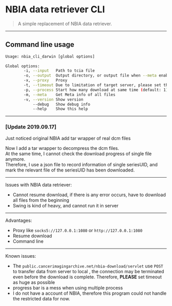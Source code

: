 # NBIA data retriever CLI

> A simple replacement of NBIA data retriever.

---

## Command line usage

```bash
Usage: nbia_cli_darwin [global options]                                       
                                                                              
Global options:                                                               
        -i, --input   Path to tcia file                                       
        -o, --output  Output directory, or output file when --meta enabled (default: downloads)                                                             
        -x, --proxy   Proxy                                                   
        -t, --timeout Due to limitation of target server, please set this time out value as big as possible (default: 1200000)                               
        -p, --process Start how many download at same time (default: 1)       
        -m, --meta    Get Meta info of all files                              
        -v, --version Show version                                            
            --debug   Show debug info                                         
            --help    Show this help
```

---

### [Update 2019.09.17] 
Just noticed original NBIA add tar wrapper of real dcm files

Now I add a tar wrapper to decompress the dcm files.    
At the same time, I cannot check the download progress of single file anymore.     
Therefore, I use a json file to record information of single seriesUID, and mark the relevant file of the seriesUID has been downloaded.

---

Issues with NBIA data retriever:
- Cannot resume download, if there is any error occurs, have to download all files from the beginning
- Swing is kind of heavy, and cannot run it in server

---
Advantages:
- Proxy like `socks5://127.0.0.1:1080` or `http://127.0.0.1:1080`
- Resume download
- Command line

---

Known issues:
- The `public.cancerimagingarchive.net/nbia-download/servlet` use `POST` to transfer data from server to local
, the connection may be terminated even before the download is complete. Therefore, **PLEASE** set timeout as huge as possible
- progress bar is a mess when using multiple process
- I do not have a account of NBIA, therefore this program could not handle the restricted data for now.
